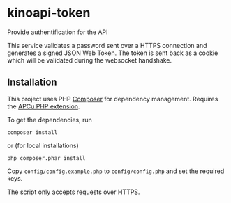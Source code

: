 # kinoapi-token
Provide authentification for the API

This service validates a password sent over a HTTPS connection and generates a signed JSON Web Token. The token is sent back as a cookie which will be validated during the websocket handshake.

## Installation
This project uses PHP [Composer](https://getcomposer.org/download/) for dependency management.
Requires the [APCu PHP extension](http://php.net/manual/en/book.apcu.php).

To get the dependencies, run
```
composer install
```

or (for local installations)

```
php composer.phar install
```

Copy `config/config.example.php` to `config/config.php` and set the required keys.

The script only accepts requests over HTTPS.

